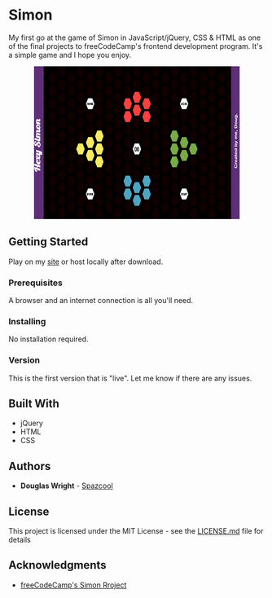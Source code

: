 # Simon

My first go at the game of Simon in JavaScript/jQuery, CSS & HTML as one of the final projects to freeCodeCamp's frontend development program. It's a simple game and I hope you enjoy.

<p align="center">
   <img width="80%" height="300vh" src="./desktop.gif">
</p>

## Getting Started

Play on my [site](http://www.spazcool.com/simon/) or host locally after download.

### Prerequisites

A browser and an internet connection is all you'll need.

### Installing

No installation required.

### Version

This is the first version that is "live". Let me know if there are any issues.

## Built With

* jQuery
* HTML
* CSS

## Authors

* **Douglas Wright** - [Spazcool](https://github.com/Spazcool)

## License

This project is licensed under the MIT License - see the [LICENSE.md](LICENSE.md) file for details

## Acknowledgments

* [freeCodeCamp's Simon Rroject](https://www.freecodecamp.com/challenges/build-a-simon-game)
